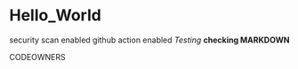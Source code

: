 
# Hello_World
security scan enabled
github action enabled
*Testing*
**checking MARKDOWN**

CODEOWNERS

